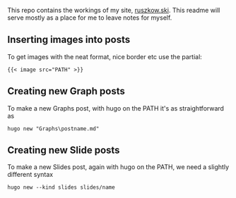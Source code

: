 This repo contains the workings of my site, [ruszkow.ski](https://ruszkow.ski).
This readme will serve mostly as a place for me to leave notes for myself.

## Inserting images into posts
To get images with the neat format, nice border etc use the partial:
```
{{< image src="PATH" >}}
```

## Creating new Graph posts
To make a new Graphs post, with hugo on the PATH it's as straightforward as
```
hugo new "Graphs\postname.md"
```

## Creating new Slide posts
To make a new Slides post, again with hugo on the PATH, we need a slightly 
different syntax
```
hugo new --kind slides slides/name
```